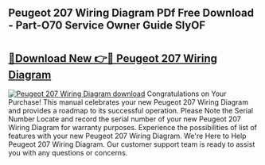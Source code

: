 ## Peugeot 207 Wiring Diagram PDf Free Download - Part-O70 Service Owner Guide SlyOF

# <h2><a href="http://dfoozml.blite.top/?on=Peugeot+207+Wiring+Diagram">🔗Download New 👉🔴 Peugeot 207 Wiring Diagram</a></h2>

[![Peugeot 207 Wiring Diagram download](https://i.imgur.com/lujVjoI.png)](http://dfoozml.blite.top/?on=Peugeot+207+Wiring+Diagram)
Congratulations on Your Purchase! This manual celebrates your new Peugeot 207 Wiring Diagram and provides a roadmap to its successful operation. Please Note the Serial Number Locate and record the serial number of your new Peugeot 207 Wiring Diagram for warranty purposes. Experience the possibilities of list of features with your new Peugeot 207 Wiring Diagram. We're Here to Help Peugeot 207 Wiring Diagram. Our customer support team is ready to assist you with any questions or concerns.
